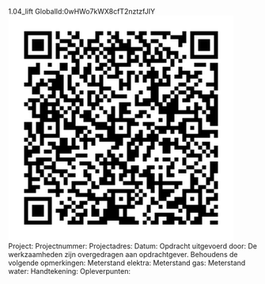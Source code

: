 1.04_lift
GlobalId:0wHWo7kWX8cfT2nztzfJIY
![picture](https://github.com/C-Claus/Data-Files/blob/master/QR_codes/KDV/1.04_lift.png)
Project:
Projectnummer:
Projectadres:
Datum:
Opdracht uitgevoerd door:
De werkzaamheden zijn overgedragen aan opdrachtgever. Behoudens de volgende opmerkingen:
Meterstand elektra:
Meterstand gas:
Meterstand water:
Handtekening:
Opleverpunten:
